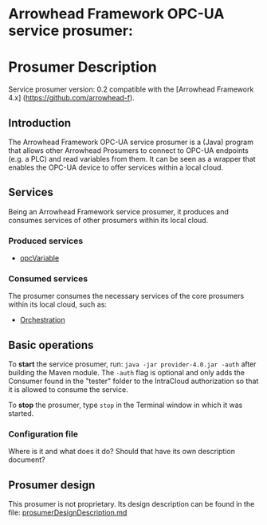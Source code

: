 Arrowhead Framework OPC-UA service prosumer:
=======
Prosumer Description
=======

Service prosumer version: 0.2 compatible with the [Arrowhead Framework 4.x] (https://github.com/arrowhead-f).

## Introduction
The Arrowhead Framework OPC-UA service prosumer is a (Java) program that allows other Arrowhead Prosumers to connect to OPC-UA endpoints (e.g. a PLC) and read variables from them. It can be seen as a wrapper that enables the OPC-UA device to offer services within a local cloud.

## Services
Being an Arrowhead Framework service prosumer, it produces and consumes services of other prosumers within its local cloud.

### Produced services
- [opcVariable](opcVariable.md)

### Consumed services
The prosumer consumes the necessary services of the core prosumers within its local cloud, such as:
- [Orchestration](https://github.com/arrowhead-f/core-java/tree/master/documentation/Orchestrator)

## Basic operations
To **start** the service prosumer, run: `java -jar provider-4.0.jar -auth` after building the Maven module. 
The `-auth` flag is optional and only adds the Consumer found in the "tester" folder to the IntraCloud authorization so that it is allowed to consume the service.

To **stop** the prosumer, type `stop` in the Terminal window in which it was started.

### Configuration file
Where is it and what does it do?
Should that have its own description document?

## Prosumer design
This prosumer is not proprietary.
Its design description can be found in the file: [prosumerDesignDescription.md](prosumerDesignDescription.md)
